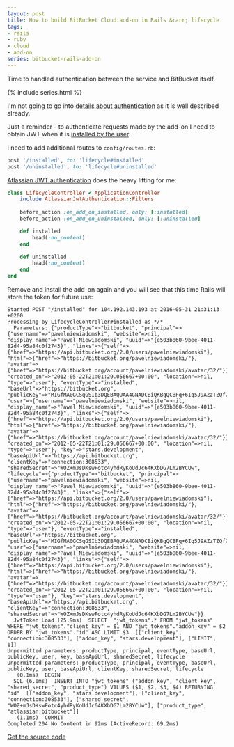 ```yaml
---
layout: post
title: How to build BitBucket Cloud add-on in Rails &rarr; lifecycle
tags:
- rails
- ruby
- cloud
- add-on
series: bitbucket-rails-add-on
---
```

Time to handled authentication between the service and BitBucket itself.

{% include series.html %}

I'm not going to go into [details about authentication](https://developer.atlassian.com/bitbucket/concepts/authentication.html) as it is well described already.

Just a reminder - to authenticate requests made by the add-on I need to obtain JWT when it is [installed by the user](https://developer.atlassian.com/bitbucket/concepts/authentication.html#sign-lifecycle).

I need to add additional routes to `config/routes.rb`:

```ruby
post '/installed', to: 'lifecycle#installed'
post '/uninstalled', to: 'lifecycle#uninstalled'
```

[Atlassian JWT authentication](https://github.com/MeisterLabs/atlassian-jwt-authentication) does the heavy lifting for me:

```ruby
class LifecycleController < ApplicationController
	include AtlassianJwtAuthentication::Filters
	
	before_action :on_add_on_installed, only: [:installed]
	before_action :on_add_on_uninstalled, only: [:uninstalled]

	def installed
		head(:no_content)
	end

	def uninstalled
		head(:no_content)
	end
end
```

Remove and install the add-on again and you will see that this time Rails will store the token for future use:

```console
Started POST "/installed" for 104.192.143.193 at 2016-05-31 21:31:13 +0200
Processing by LifecycleController#installed as */*
  Parameters: {"productType"=>"bitbucket", "principal"=>{"username"=>"pawelniewiadomski", "website"=>nil, "display_name"=>"Pawel Niewiadomski", "uuid"=>"{e503b860-9bee-4011-82d4-95a84c0f2743}", "links"=>{"self"=>{"href"=>"https://api.bitbucket.org/2.0/users/pawelniewiadomski"}, "html"=>{"href"=>"https://bitbucket.org/pawelniewiadomski/"}, "avatar"=>{"href"=>"https://bitbucket.org/account/pawelniewiadomski/avatar/32/"}}, "created_on"=>"2012-05-22T21:01:29.056667+00:00", "location"=>nil, "type"=>"user"}, "eventType"=>"installed", "baseUrl"=>"https://bitbucket.org", "publicKey"=>"MIGfMA0GCSqGSIb3DQEBAQUAA4GNADCBiQKBgQCBFq+6Iq5J9AZzTZQfZEba9udHTIJToJnoDvWVHk8jKZIrMrVT1oJoAec84+nBhiO/8neqvbTlD7MeIb5aTDZo8YVhBKmQuEJ5RY56EakoR4x5oILsz/Ki5O4nGWSeTCCG1hj4heVsUi77umkYG5sZyHKNO+P+SwctTH1GEBDwswIDAQAB", "user"=>{"username"=>"pawelniewiadomski", "website"=>nil, "display_name"=>"Pawel Niewiadomski", "uuid"=>"{e503b860-9bee-4011-82d4-95a84c0f2743}", "links"=>{"self"=>{"href"=>"https://api.bitbucket.org/2.0/users/pawelniewiadomski"}, "html"=>{"href"=>"https://bitbucket.org/pawelniewiadomski/"}, "avatar"=>{"href"=>"https://bitbucket.org/account/pawelniewiadomski/avatar/32/"}}, "created_on"=>"2012-05-22T21:01:29.056667+00:00", "location"=>nil, "type"=>"user"}, "key"=>"stars.development", "baseApiUrl"=>"https://api.bitbucket.org", "clientKey"=>"connection:308533", "sharedSecret"=>"WOZ+mJsDKswFotc4yhdRyKoUdJc64KXbDG7Lm2BYCUw", "lifecycle"=>{"productType"=>"bitbucket", "principal"=>{"username"=>"pawelniewiadomski", "website"=>nil, "display_name"=>"Pawel Niewiadomski", "uuid"=>"{e503b860-9bee-4011-82d4-95a84c0f2743}", "links"=>{"self"=>{"href"=>"https://api.bitbucket.org/2.0/users/pawelniewiadomski"}, "html"=>{"href"=>"https://bitbucket.org/pawelniewiadomski/"}, "avatar"=>{"href"=>"https://bitbucket.org/account/pawelniewiadomski/avatar/32/"}}, "created_on"=>"2012-05-22T21:01:29.056667+00:00", "location"=>nil, "type"=>"user"}, "eventType"=>"installed", "baseUrl"=>"https://bitbucket.org", "publicKey"=>"MIGfMA0GCSqGSIb3DQEBAQUAA4GNADCBiQKBgQCBFq+6Iq5J9AZzTZQfZEba9udHTIJToJnoDvWVHk8jKZIrMrVT1oJoAec84+nBhiO/8neqvbTlD7MeIb5aTDZo8YVhBKmQuEJ5RY56EakoR4x5oILsz/Ki5O4nGWSeTCCG1hj4heVsUi77umkYG5sZyHKNO+P+SwctTH1GEBDwswIDAQAB", "user"=>{"username"=>"pawelniewiadomski", "website"=>nil, "display_name"=>"Pawel Niewiadomski", "uuid"=>"{e503b860-9bee-4011-82d4-95a84c0f2743}", "links"=>{"self"=>{"href"=>"https://api.bitbucket.org/2.0/users/pawelniewiadomski"}, "html"=>{"href"=>"https://bitbucket.org/pawelniewiadomski/"}, "avatar"=>{"href"=>"https://bitbucket.org/account/pawelniewiadomski/avatar/32/"}}, "created_on"=>"2012-05-22T21:01:29.056667+00:00", "location"=>nil, "type"=>"user"}, "key"=>"stars.development", "baseApiUrl"=>"https://api.bitbucket.org", "clientKey"=>"connection:308533", "sharedSecret"=>"WOZ+mJsDKswFotc4yhdRyKoUdJc64KXbDG7Lm2BYCUw"}}
  JwtToken Load (25.9ms)  SELECT  "jwt_tokens".* FROM "jwt_tokens" WHERE "jwt_tokens"."client_key" = $1 AND "jwt_tokens"."addon_key" = $2 ORDER BY "jwt_tokens"."id" ASC LIMIT $3  [["client_key", "connection:308533"], ["addon_key", "stars.development"], ["LIMIT", 1]]
Unpermitted parameters: productType, principal, eventType, baseUrl, publicKey, user, key, baseApiUrl, sharedSecret, lifecycle
Unpermitted parameters: productType, principal, eventType, baseUrl, publicKey, user, baseApiUrl, clientKey, sharedSecret, lifecycle
   (0.1ms)  BEGIN
  SQL (6.0ms)  INSERT INTO "jwt_tokens" ("addon_key", "client_key", "shared_secret", "product_type") VALUES ($1, $2, $3, $4) RETURNING "id"  [["addon_key", "stars.development"], ["client_key", "connection:308533"], ["shared_secret", "WOZ+mJsDKswFotc4yhdRyKoUdJc64KXbDG7Lm2BYCUw"], ["product_type", "atlassian:bitbucket"]]
   (1.1ms)  COMMIT
Completed 204 No Content in 92ms (ActiveRecord: 69.2ms)
```

[Get the source code](https://github.com/pawelniewie/bitbucket-rails-add-on/tree/tutorial/part-4)
